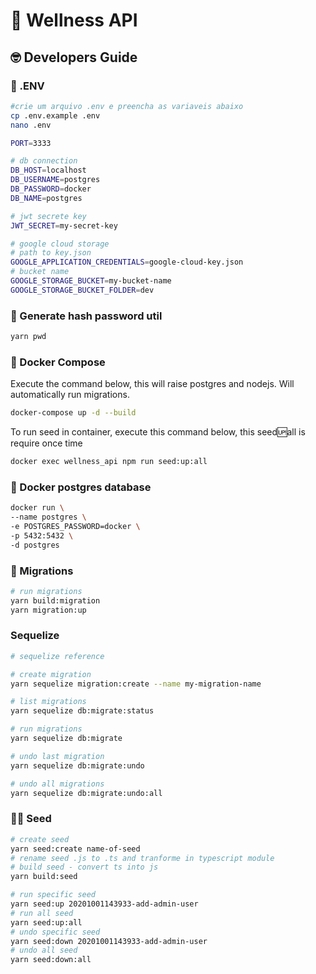 # 🚀 Wellness API

## 🤓 Developers Guide

### 🧐 .ENV

```sh
#crie um arquivo .env e preencha as variaveis abaixo
cp .env.example .env
nano .env

PORT=3333

# db connection
DB_HOST=localhost
DB_USERNAME=postgres
DB_PASSWORD=docker
DB_NAME=postgres

# jwt secrete key
JWT_SECRET=my-secret-key

# google cloud storage
# path to key.json
GOOGLE_APPLICATION_CREDENTIALS=google-cloud-key.json
# bucket name
GOOGLE_STORAGE_BUCKET=my-bucket-name
GOOGLE_STORAGE_BUCKET_FOLDER=dev
```

### 🤖 Generate hash password util

```sh
yarn pwd
```

### 🐋 Docker Compose

Execute the command below, this will raise postgres and nodejs.
Will automatically run migrations.

```sh
docker-compose up -d --build
```

To run seed in container, execute this command below,
this seed:up:all is require once time

```sh
docker exec wellness_api npm run seed:up:all
```

### 🐋 Docker postgres database

```sh
docker run \
--name postgres \
-e POSTGRES_PASSWORD=docker \
-p 5432:5432 \
-d postgres
```

### 🤯 Migrations

```sh
# run migrations
yarn build:migration
yarn migration:up
```

### Sequelize

```sh
# sequelize reference

# create migration
yarn sequelize migration:create --name my-migration-name

# list migrations
yarn sequelize db:migrate:status

# run migrations
yarn sequelize db:migrate

# undo last migration
yarn sequelize db:migrate:undo

# undo all migrations
yarn sequelize db:migrate:undo:all
```

### 👨︎‍🔧︎ Seed

```sh
# create seed
yarn seed:create name-of-seed
# rename seed .js to .ts and tranforme in typescript module
# build seed - convert ts into js
yarn build:seed

# run specific seed
yarn seed:up 20201001143933-add-admin-user
# run all seed
yarn seed:up:all
# undo specific seed
yarn seed:down 20201001143933-add-admin-user
# undo all seed
yarn seed:down:all
```
